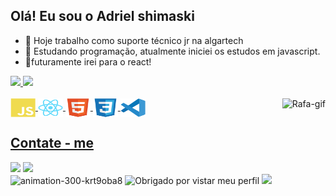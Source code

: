 ## Olá! Eu sou o Adriel shimaski

- 🔭 Hoje trabalho como suporte técnico jr na algartech
- 🌱 Estudando programação, atualmente iniciei os estudos em  javascript.
- 📌futuramente irei  para o  react!

<div>
  <a href="https://github.com/shimaski">
  <img height="180em" src="https://github-readme-stats.vercel.app/api?username=shimaski&show_icons=true&theme=tokyonight&include_all_commits=true&count_private=true"/>
  <img height="180em" src="https://github-readme-stats.vercel.app/api/top-langs/?username=shimaski&layout=compact&langs_count=16&theme=tokyonight"/>
</div>
  <div style="display: inline_block"><br>
  <img align="center" alt="Rafa-Js" height="30" width="40" src="https://raw.githubusercontent.com/devicons/devicon/master/icons/javascript/javascript-plain.svg">
  <img align="center" alt="Rafa-React" height="30" width="40" src="https://raw.githubusercontent.com/devicons/devicon/master/icons/react/react-original.svg">
  <img align="center" alt="Rafa-HTML" height="30" width="40" src="https://raw.githubusercontent.com/devicons/devicon/master/icons/html5/html5-original.svg">
  <img align="center" alt="Rafa-CSS" height="30" width="40" src="https://raw.githubusercontent.com/devicons/devicon/master/icons/css3/css3-original.svg">
  <img align="center" alt="Rafa-CSS" height="30" width="40" src="https://github.com/devicons/devicon/blob/master/icons/vscode/vscode-original.svg">
    
  <img align="right" alt="Rafa-gif" src="https://i.ibb.co/b2TpFQK/download20210706224543.png">
</div>

  ## Contate - me 
  
<div>
  <a href = "mailto:adriel889alves@gmail.com"><img src="https://img.shields.io/badge/Gmail-D14836?style=for-the-badge&logo=gmail&logoColor=white" target="_blank"></a>
  <a href="https://www.linkedin.com/in/adriel-shimaski-alves-da-cruz-82725982" target="_blank"><img src="https://img.shields.io/badge/-LinkedIn-%230077B5?style=for-the-badge&logo=linkedin&logoColor=white" target="_blank"></a>   
</div>
  

<img src="https://i.ibb.co/sP6Wx57/animation-300-krt9oba8.gif" alt="animation-300-krt9oba8" border="0">
  
 <img height="120" alt="Obrigado por vistar meu perfil" width="100%" src="https://github.com/dibyendu415/dibyendu415/blob/master/marquee.svg" />
  <a href="#"><img src="https://badges.pufler.dev/visits/shimaski/shimaski"></a>
</p>
